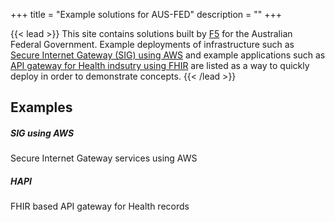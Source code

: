 +++
title = "Example solutions for AUS-FED"
description = ""
+++

{{< lead >}}
This site contains solutions built by <a href="https://f5.com" target="_blank">F5</a> for the Australian Federal Government. Example deployments of infrastructure such as <a href="https://github.com/apcj-f5/ausfed-sig" target="_blank"> Secure Internet Gateway (SIG) using AWS</a> and example applications such as <a href="https://github.com/apcj-f5/hapi-fhir" target="_blank">API gateway for Health indsutry using FHIR</a> are listed as a way to quickly deploy in order to demonstrate concepts.
{{< /lead >}}


## Examples
<div class="row py-3 mb-5">
	<div class="col-md-4">
		<div class="card flex-row border-0">
			<div class="mt-3">
				<span class="fas fa-tachometer-alt fa-2x text-primary"></span>
			</div>
			<div class="card-body pl-2">
				<h5 class="card-title">
					SIG using AWS
				</h5>
				<p class="card-text text-muted">
					Secure Internet Gateway services using AWS
				</p>
			</div>
		</div>
	</div>
	<div class="col-md-4">
		<div class="card flex-row border-0">
			<div class="mt-3">
				<span class="fas fa-paint-brush fa-2x text-primary"></span>
			</div>
			<div class="card-body pl-2">
				<h5 class="card-title">
					HAPI
				</h5>
				<p class="card-text text-muted">
					FHIR based API gateway for Health records
				</p>
			</div>
		</div>
	</div>
</div>


